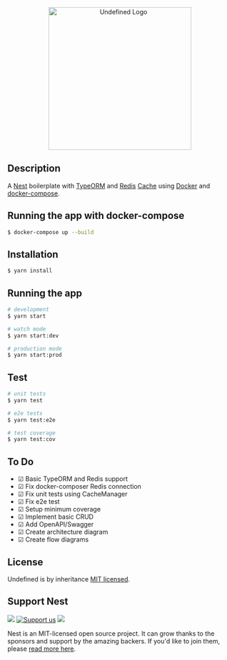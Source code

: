 <p align="center">
  <a href="https://github.com/pedromol/undefined" target="blank"><img src="https://mol.net.br/Undefined.svg" width="320" alt="Undefined Logo" /></a>
</p>


## Description

  A <a href="https://nestjs.com/" target="blank">Nest</a> boilerplate with <a href="https://typeorm.io/" target="blank">TypeORM</a> and <a href="https://redis.io/" target="blank">Redis</a> <a href="https://docs.nestjs.com/techniques/caching" target="blank">Cache</a>
   using <a href="https://www.docker.com/" target="blank">Docker</a> and <a href="https://docs.docker.com/compose/" target="blank">docker-compose</a>.

## Running the app with docker-compose
```bash
$ docker-compose up --build
```

## Installation

```bash
$ yarn install
```

## Running the app

```bash
# development
$ yarn start

# watch mode
$ yarn start:dev

# production mode
$ yarn start:prod
```

## Test

```bash
# unit tests
$ yarn test

# e2e tests
$ yarn test:e2e

# test coverage
$ yarn test:cov
```

## To Do
- &#9745; Basic TypeORM and Redis support
- &#9745; Fix docker-composer Redis connection
- &#9745; Fix unit tests using CacheManager
- &#9745; Fix e2e test
- &#9745; Setup minimum coverage
- &#9745; Implement basic CRUD
- &#9745; Add OpenAPI/Swagger
- &#9745; Create architecture diagram
- &#9745; Create flow diagrams

## License

Undefined is by inheritance [MIT licensed](LICENSE).

## Support Nest
  <a href="https://paypal.me/kamilmysliwiec" target="_blank"><img src="https://img.shields.io/badge/Donate-PayPal-ff3f59.svg"/></a>
    <a href="https://opencollective.com/nest#sponsor"  target="_blank"><img src="https://img.shields.io/badge/Support%20us-Open%20Collective-41B883.svg" alt="Support us"></a>
  <a href="https://twitter.com/nestframework" target="_blank"><img src="https://img.shields.io/twitter/follow/nestframework.svg?style=social&label=Follow"></a>
</p>

Nest is an MIT-licensed open source project. It can grow thanks to the sponsors and support by the amazing backers. If you'd like to join them, please [read more here](https://docs.nestjs.com/support).